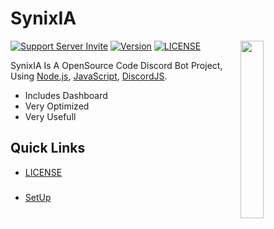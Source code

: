 # SynixIA

<a href="https://discord.gg/RfBbmrmegw"><img align="right" src="https://media.discordapp.net/attachments/1008815664452087998/1013499646292807770/android-chrome-512x512.png" width=27%></a>

[![Support Server Invite](https://img.shields.io/discord/923558169131749396.svg?color=7289da&label=SynixStudios&logo=discord&style=flat-square)](https://discord.gg/RfBbmrmegw)
[![Version](https://img.shields.io/badge/Version-v0.0.1a-informational?color=7289da&style=flat-square)](#synixia)
[![LICENSE](https://img.shields.io/badge/LICENSE-GPL_3.0-informational?color=7289da&style=flat-square)](#synixia)

SynixIA Is A OpenSource Code Discord Bot Project, Using [Node.js](https://nodejs.org/), [JavaScript](https://developer.mozilla.org/en-US/docs/Web/JavaScript), [DiscordJS](https://github.com/discordjs/discord.js).

- Includes Dashboard
- Very Optimized
- Very Usefull

## Quick Links

- [LICENSE](https://github.com/Synix-Studios/SynixIA/blob/main/LICENSE.rst)

###

- [SetUp](#quick-links)
